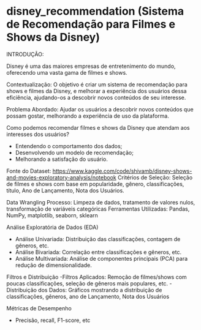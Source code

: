 # disney_recommendation (Sistema de Recomendação para Filmes e Shows da Disney)

INTRODUÇÃO:

Disney é uma das maiores empresas de entretenimento do mundo, oferecendo uma vasta gama de filmes e shows.

Contextualização: O objetivo é criar um sistema de recomendação para shows e filmes da Disney, e melhorar a experiência dos usuários dessa eficiência, ajudando-os a descobrir novos conteúdos de seu interesse.

Problema Abordado: Ajudar os usuários a descobrir novos conteúdos que possam gostar, melhorando a experiência de uso da plataforma.

Como podemos recomendar filmes e shows da Disney que atendam aos interesses dos usuários?
- Entendendo o comportamento dos dados;
- Desenvolvendo um modelo de recomendação;
- Melhorando a satisfação do usuário.

Fonte do Dataset: https://www.kaggle.com/code/shivamb/disney-shows-and-movies-exploratory-analysis/notebook
Critérios de Seleção: Seleção de filmes e shows com base em popularidade, gênero, classificações, título, Ano de Lançamento, Nota dos Usuários.

Data Wrangling Processo: Limpeza de dados, tratamento de valores nulos, transformação de variáveis categóricas
Ferramentas Utilizadas: Pandas, NumPy, matplotlib, seaborn, sklearn

Análise Exploratória de Dados (EDA)
- Análise Univariada: Distribuição das classificações, contagem de gêneros, etc.
- Análise Bivariada: Correlação entre classificações e gêneros, etc.
- Análise Multivariada: Análise de componentes principais (PCA) para redução de dimensionalidade.

Filtros e Distribuição
-Filtros Aplicados: Remoção de filmes/shows com poucas classificações, seleção de gêneros mais populares, etc.
-Distribuição dos Dados: Gráficos mostrando a distribuição de classificações, gêneros, ano de Lançamento, Nota dos Usuários

Métricas de Desempenho
- Precisão, recall, F1-score, etc







